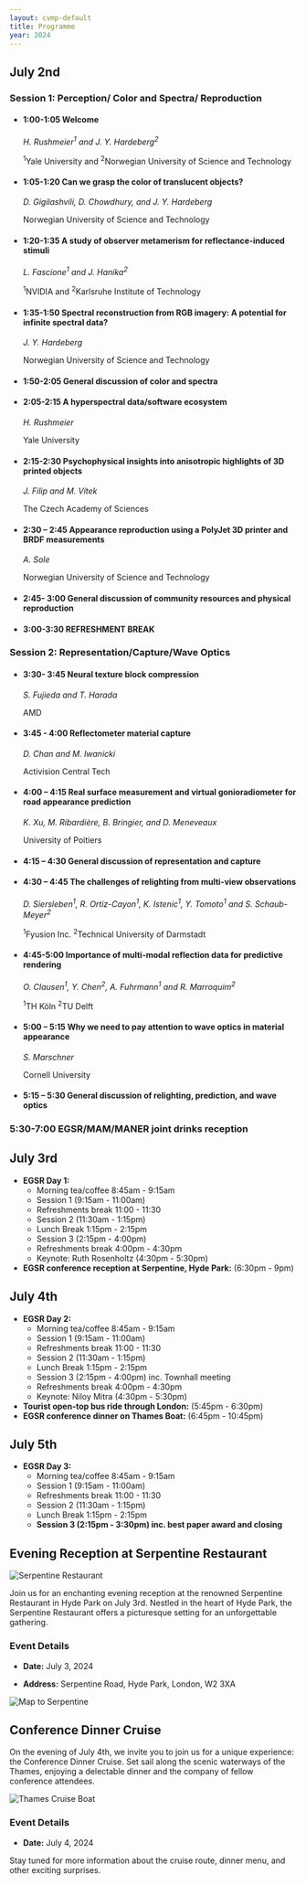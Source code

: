 ```yaml
---
layout: cvmp-default
title: Programme
year: 2024
---
```


## July 2nd

### Session 1: Perception/ Color and Spectra/ Reproduction

- #### 1:00-1:05 Welcome

    *H. Rushmeier<sup>1</sup> and J. Y. Hardeberg<sup>2</sup>*

    <sup>1</sup>Yale University and <sup>2</sup>Norwegian University of Science and Technology

- #### 1:05-1:20 Can we grasp the color of translucent objects?

    *D. Gigilashvili, D. Chowdhury, and J. Y. Hardeberg*

    Norwegian University of Science and Technology

- #### 1:20-1:35 A study of observer metamerism for reflectance-induced stimuli

    *L. Fascione<sup>1</sup> and J. Hanika<sup>2</sup>*

    <sup>1</sup>NVIDIA and <sup>2</sup>Karlsruhe Institute of Technology

- #### 1:35-1:50 Spectral reconstruction from RGB imagery: A potential for infinite spectral data?

    *J. Y. Hardeberg*

    Norwegian University of Science and Technology

- #### 1:50-2:05 General discussion of color and spectra

- #### 2:05-2:15 A hyperspectral data/software ecosystem

    *H. Rushmeier*

    Yale University

- #### 2:15-2:30 Psychophysical insights into anisotropic highlights of 3D printed objects

    *J. Filip and M. Vítek*

    The Czech Academy of Sciences

- #### 2:30 – 2:45 Appearance reproduction using a PolyJet 3D printer and BRDF measurements

    *A. Sole*

    Norwegian University of Science and Technology

- #### 2:45- 3:00 General discussion of community resources and physical reproduction

- #### 3:00-3:30 REFRESHMENT BREAK

### Session 2: Representation/Capture/Wave Optics

- #### 3:30- 3:45 Neural texture block compression

    *S. Fujieda and T. Harada*

    AMD

- #### 3:45 - 4:00 Reflectometer material capture

    *D. Chan and M. Iwanicki*

    Activision Central Tech

- #### 4:00 – 4:15 Real surface measurement and virtual gonioradiometer for road appearance prediction

    *K. Xu, M. Ribardière, B. Bringier, and D. Meneveaux*

    University of Poitiers

- #### 4:15 – 4:30 General discussion of representation and capture

- #### 4:30 – 4:45 The challenges of relighting from multi-view observations

    *D. Siersleben<sup>1</sup>, R. Ortiz-Cayon<sup>1</sup>, K. Istenic<sup>1</sup>, Y. Tomoto<sup>1</sup> and S. Schaub-Meyer<sup>2</sup>*

    <sup>1</sup>Fyusion Inc. <sup>2</sup>Technical University of Darmstadt

- #### 4:45-5:00 Importance of multi-modal reflection data for predictive rendering

    *O. Clausen<sup>1</sup>, Y. Chen<sup>2</sup>, A. Fuhrmann<sup>1</sup> and R. Marroquim<sup>2</sup>*

    <sup>1</sup>TH Köln <sup>2</sup>TU Delft

- #### 5:00 – 5:15 Why we need to pay attention to wave optics in material appearance

    *S. Marschner*

    Cornell University

- #### 5:15 – 5:30 General discussion of relighting, prediction, and wave optics

### 5:30-7:00 EGSR/MAM/MANER joint drinks reception

## July 3rd
- **EGSR Day 1:** 
  * Morning tea/coffee 8:45am - 9:15am
  * Session 1 (9:15am - 11:00am)
  * Refreshments break 11:00 - 11:30
  * Session 2 (11:30am - 1:15pm)
  * Lunch Break 1:15pm - 2:15pm
  * Session 3 (2:15pm - 4:00pm)
  * Refreshments break 4:00pm - 4:30pm
  * Keynote: Ruth Rosenholtz (4:30pm - 5:30pm)
- **EGSR conference reception at Serpentine, Hyde Park:** (6:30pm - 9pm)

## July 4th
- **EGSR Day 2:** 
  * Morning tea/coffee 8:45am - 9:15am
  * Session 1 (9:15am - 11:00am)
  * Refreshments break 11:00 - 11:30
  * Session 2 (11:30am - 1:15pm)
  * Lunch Break 1:15pm - 2:15pm
  * Session 3 (2:15pm - 4:00pm) inc. Townhall meeting
  * Refreshments break 4:00pm - 4:30pm
  * Keynote: Niloy Mitra (4:30pm - 5:30pm)
- **Tourist open-top bus ride through London:** (5:45pm - 6:30pm)
- **EGSR conference dinner on Thames Boat:** (6:45pm - 10:45pm)

## July 5th 
- **EGSR Day 3:** 
  * Morning tea/coffee 8:45am - 9:15am
  * Session 1 (9:15am - 11:00am)
  * Refreshments break 11:00 - 11:30
  * Session 2 (11:30am - 1:15pm)
  * Lunch Break 1:15pm - 2:15pm
  * **Session 3 (2:15pm - 3:30pm) inc. best paper award and closing**

<style>
  /* Add CSS styles to control image width */
  .event-image {
    max-width: 100%;
    height: auto;
  }
</style>

## Evening Reception at Serpentine Restaurant

<img class="event-image" src="{{site.url}}/img/social/hydepark.jpg" alt="Serpentine Restaurant">
<!--![Serpentine Restaurant](/img/social/hydepark.jpg)-->

Join us for an enchanting evening reception at the renowned Serpentine Restaurant in Hyde Park on July 3rd. Nestled in the heart of Hyde Park, the Serpentine Restaurant offers a picturesque setting for an unforgettable gathering.

### Event Details
- **Date:** July 3, 2024
<!--- **Time:** [Insert Time]-->
- **Address:** Serpentine Road, Hyde Park, London, W2 3XA

<img class="event-image" src="{{site.url}}/img/social/serpentinemap2.jpg" alt="Map to Serpentine">
<!--![Map](/img/social/serpentinemap.png)-->

## Conference Dinner Cruise

On the evening of July 4th, we invite you to join us for a unique experience: the Conference Dinner Cruise. Set sail along the scenic waterways of the Thames, enjoying a delectable dinner and the company of fellow conference attendees.

<img class="event-image" src="{{site.url}}/img/social/MilleniumDiamond.jpg" alt="Thames Cruise Boat">

### Event Details
- **Date:** July 4, 2024
<!--- **Time:** [Insert Time]-->
<!--- **Location:** [Insert Cruise Location]-->

Stay tuned for more information about the cruise route, dinner menu, and other exciting surprises.

